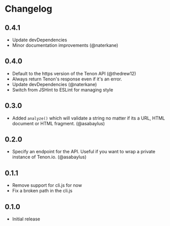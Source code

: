 # Changelog

## 0.4.1
- Update devDependencies
- Minor documentation improvements (@naterkane)

## 0.4.0
- Default to the https version of the Tenon API (@thedrew12)
- Always return Tenon's response even if it's an error.
- Update devDependencies (@naterkane)
- Switch from JSHint to ESLint for managing style

## 0.3.0
- Added `analyze()` which will validate a string no matter if its a URL, HTML document or HTML fragment. (@asabaylus)

## 0.2.0
- Specify an endpoint for the API. Useful if you want to wrap a private instance of Tenon.io. (@asabaylus)

## 0.1.1
- Remove support for cli.js for now
- Fix a broken path in the cli.js

## 0.1.0
- Initial release
